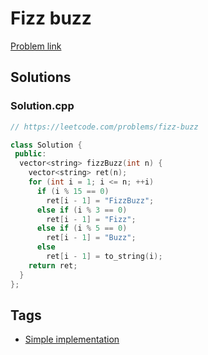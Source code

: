 # Fizz buzz

[Problem link](https://leetcode.com/problems/fizz-buzz)

## Solutions


### Solution.cpp
```cpp
// https://leetcode.com/problems/fizz-buzz

class Solution {
 public:
  vector<string> fizzBuzz(int n) {
    vector<string> ret(n);
    for (int i = 1; i <= n; ++i)
      if (i % 15 == 0)
        ret[i - 1] = "FizzBuzz";
      else if (i % 3 == 0)
        ret[i - 1] = "Fizz";
      else if (i % 5 == 0)
        ret[i - 1] = "Buzz";
      else
        ret[i - 1] = to_string(i);
    return ret;
  }
};
```
## Tags

* [Simple implementation](/Collections/simple-implementation.md#simple-implementation)
